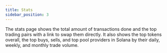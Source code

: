 ```yaml
---
title: Stats
sidebar_position: 3
---
```


The stats page shows the total amount of transactions done and the top trading pairs with a link to swap them directly. It also shows the top tokens overall, the top buys, sells, and top pool providers in Solana by their daily, weekly, and monthly trade volume.